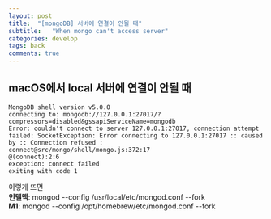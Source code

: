 ```yaml
---
layout: post
title:  "[mongoDB] 서버에 연결이 안될 때"
subtitle:   "When mongo can't access server"
categories: develop
tags: back
comments: true
---
```


## macOS에서 local 서버에 연결이 안될 때
```
MongoDB shell version v5.0.0
connecting to: mongodb://127.0.0.1:27017/?compressors=disabled&gssapiServiceName=mongodb
Error: couldn't connect to server 127.0.0.1:27017, connection attempt failed: SocketException: Error connecting to 127.0.0.1:27017 :: caused by :: Connection refused :
connect@src/mongo/shell/mongo.js:372:17
@(connect):2:6
exception: connect failed
exiting with code 1
```
이렇게 뜨면     
**인텔맥**: mongod --config /usr/local/etc/mongod.conf --fork   
**M1**: mongod --config /opt/homebrew/etc/mongod.conf --fork
